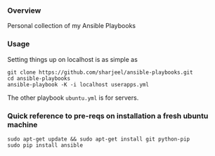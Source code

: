 ### Overview

Personal collection of my Ansible Playbooks

### Usage

Setting things up on localhost is as simple as

	git clone https://github.com/sharjeel/ansible-playbooks.git
	cd ansible-playbooks
	ansible-playbook -K -i localhost userapps.yml

The other playbook `ubuntu.yml` is for servers.


### Quick reference to pre-reqs on installation a fresh ubuntu machine

	sudo apt-get update && sudo apt-get install git python-pip
	sudo pip install ansible
